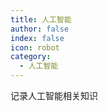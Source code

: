 ```yaml
---
title: 人工智能
author: false
index: false
icon: robot
category:
  - 人工智能
---
```


记录人工智能相关知识

<Catalog />